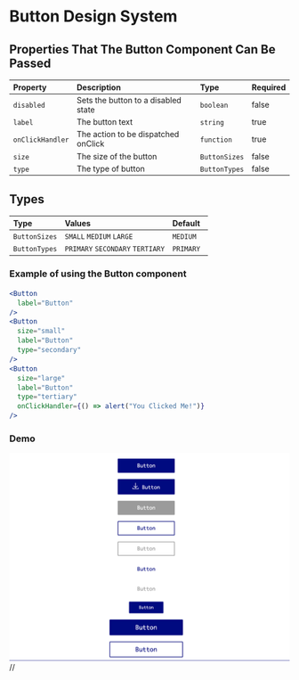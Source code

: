 # Button Design System

## Properties That The Button Component Can Be Passed

| Property         | Description                         | Type          | Required |
| :--------------- | :---------------------------------- | :------------ | :------- |
| `disabled`       | Sets the button to a disabled state | `boolean`     | false    |
| `label `         | The button text                     | `string`      | true     |
| `onClickHandler` | The action to be dispatched onClick | `function`    | true     |
| `size`           | The size of the button              | `ButtonSizes` | false    |
| `type`           | The type of button                  | `ButtonTypes` | false    |

## Types

| Type          | Values                           | Default    |
| :------------ | :------------------------------- | :--------- |
| `ButtonSizes` | `SMALL` `MEDIUM` `LARGE`         | `MEDIUM`   |
| `ButtonTypes` | `PRIMARY` `SECONDARY` `TERTIARY` | `PRIMARY ` |

### Example of using the Button component

```jsx
<Button
  label="Button"
/>
<Button
  size="small"
  label="Button"
  type="secondary"
/>
<Button
  size="large"
  label="Button"
  type="tertiary"
  onClickHandler={() => alert("You Clicked Me!")}
/>

```

### Demo

![Button Display](https://github.com/nnnkit/react-tasks/raw/master/button-types/buttons.png)
//